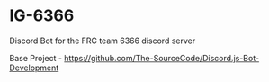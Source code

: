 # IG-6366
Discord Bot for the FRC team 6366 discord server

Base Project - https://github.com/The-SourceCode/Discord.js-Bot-Development
